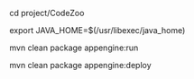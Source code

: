 cd project/CodeZoo 

export JAVA_HOME=$(/usr/libexec/java_home)

mvn clean package appengine:run

mvn clean package appengine:deploy
